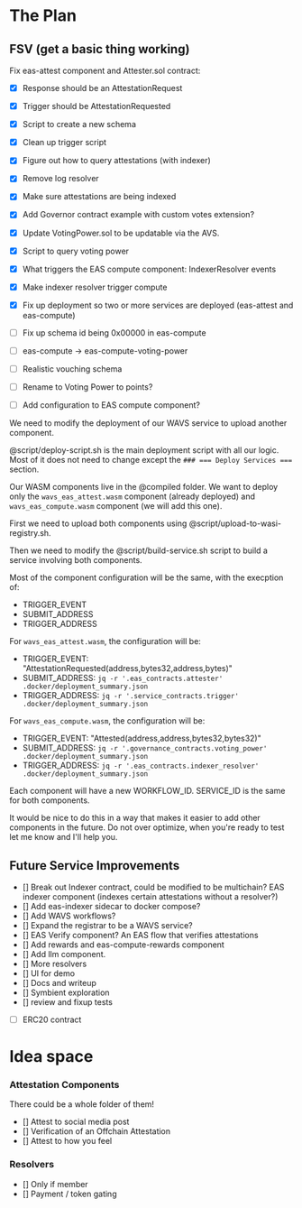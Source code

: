 # The Plan

## FSV (get a basic thing working)
Fix eas-attest component and Attester.sol contract:
- [x] Response should be an AttestationRequest
- [x] Trigger should be AttestationRequested
- [x] Script to create a new schema
- [x] Clean up trigger script
- [x] Figure out how to query attestations (with indexer)
- [x] Remove log resolver
- [x] Make sure attestations are being indexed
- [x] Add Governor contract example with custom votes extension?
- [x] Update VotingPower.sol to be updatable via the AVS.
- [x] Script to query voting power
- [x] What triggers the EAS compute component: IndexerResolver events
- [x] Make indexer resolver trigger compute
- [x] Fix up deployment so two or more services are deployed (eas-attest and eas-compute)
- [ ] Fix up schema id being 0x00000 in eas-compute
- [ ] eas-compute -> eas-compute-voting-power
- [ ] Realistic vouching schema
- [ ] Rename to Voting Power to points?
- [ ] Add configuration to EAS compute component?


We need to modify the deployment of our WAVS service to upload another component.

@script/deploy-script.sh is the main deployment script with all our logic. Most of it does not need to change except the `### === Deploy Services ===` section.

Our WASM components live in the @compiled folder. We want to deploy only the `wavs_eas_attest.wasm` component (already deployed) and `wavs_eas_compute.wasm` component (we will add this one).

First we need to upload both components using @script/upload-to-wasi-registry.sh.

Then we need to modify the @script/build-service.sh script to build a service involving both components.

Most of the component configuration will be the same, with the execption of:
- TRIGGER_EVENT
- SUBMIT_ADDRESS
- TRIGGER_ADDRESS

For `wavs_eas_attest.wasm`, the configuration will be:
- TRIGGER_EVENT: "AttestationRequested(address,bytes32,address,bytes)"
- SUBMIT_ADDRESS: `jq -r '.eas_contracts.attester' .docker/deployment_summary.json`
- TRIGGER_ADDRESS: `jq -r '.service_contracts.trigger' .docker/deployment_summary.json`

For `wavs_eas_compute.wasm`, the configuration will be:
- TRIGGER_EVENT: "Attested(address,address,bytes32,bytes32)"
- SUBMIT_ADDRESS: `jq -r '.governance_contracts.voting_power' .docker/deployment_summary.json`
- TRIGGER_ADDRESS: `jq -r '.eas_contracts.indexer_resolver' .docker/deployment_summary.json`

Each component will have a new WORKFLOW_ID. SERVICE_ID is the same for both components.

It would be nice to do this in a way that makes it easier to add other components in the future. Do not over optimize, when you're ready to test let me know and I'll help you.


## Future Service Improvements
- [] Break out Indexer contract, could be modified to be multichain? EAS indexer component (indexes certain attestations without a resolver?)
- [] Add eas-indexer sidecar to docker compose?
- [] Add WAVS workflows?
- [] Expand the registrar to be a WAVS service?
- [] EAS Verify component? An EAS flow that verifies attestations
- [] Add rewards and eas-compute-rewards component
- [] Add llm component.
- [] More resolvers
- [] UI for demo
- [] Docs and writeup
- [] Symbient exploration
- [] review and fixup tests
- [ ] ERC20 contract


# Idea space
### Attestation Components
There could be a whole folder of them!

- [] Attest to social media post
- [] Verification of an Offchain Attestation
- [] Attest to how you feel

### Resolvers
- [] Only if member
- [] Payment / token gating
